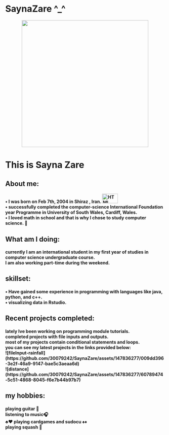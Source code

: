 # SaynaZare ^_^
<div id = "header" align="center">
       <img src = "https://media1.tenor.com/images/08d247bf9f143cc33a18fae1cce2f10d/tenor.gif?itemid=10623533" width = "400" length = "1500"/>
  </div>
<h1>
This is Sayna Zare
</div>
<h2>
About me: 
 <h4>
 • I was born on Feb 7th, 2004 in Shiraz , Iran. 
	<img src = "https://th.bing.com/th/id/R.1c22c90e7529299a79b69e4f92a05fe2?rik=vZxi9S80q8Mr4Q&pid=ImgRaw&r=0" title ="HTML" alt = "HTML" width = "50" height = "30"/>&nbsp;
	<br>
•	successfully completed the computer-science International Foundation year Programme in University of South Wales, Cardiff, Wales. 
	<br>
•  I loved math in school and that is why I chose to study computer science. 🎲
        <br>
 </h4>   
 <h2>
 What am I doing:
 </h2>
 <h4>
currently I am an international student in my first year of studies in computer science undergraduate course.
	 <br>
	 I am also working part-time during the weekend.
      <br>
	 </h4>
 <h2>
 skillset:
        </h2>
    <h4>
 •	Have gained some experience in programming with languages like java, python, and c++.
 <br>
 •     visualizing data in Rstudio.
	    </h4>
 <h2>
    Recent projects completed:     
 </h2>
 <h4>
     lately Ive been working on programming module tutorials.
     <br>
     completed projects with file inputs and outputs. 
     <br>
     most of my projects contain conditional statements and loops.
     <br>
     you can see my latest projects in the links provided below:
     <br>
![fileInput-rainfall](https://github.com/30079242/SaynaZare/assets/147836277/009dd396-3e2f-46a9-9147-bae5c3aeaa6d)
<br>
![distance](https://github.com/30079242/SaynaZare/assets/147836277/60789474-5c51-4868-8045-f6e7b44b97b7)
</h4>
 <h2>
      my hobbies:
      </h2>

<h4>
     playing guitar 🎸
     <br>
     listening to music🎧
     <br>
     ♣♥ playing cardgames and sudocu ♠♦
     <br>
     playing squash 🎾

</h4>
